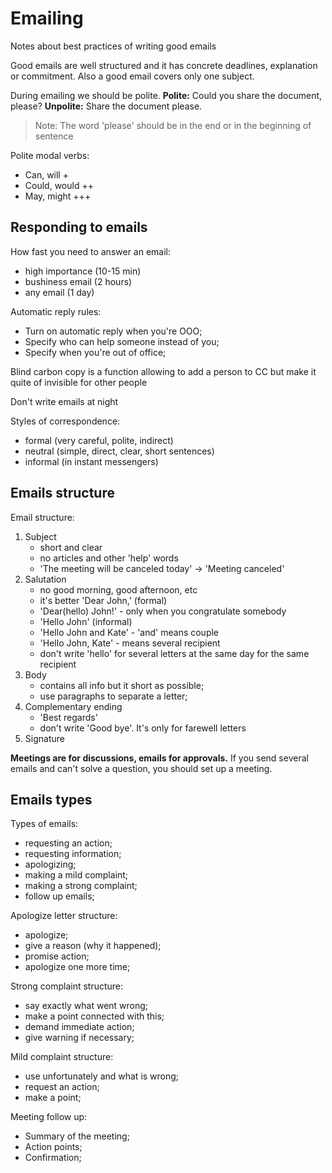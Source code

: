 # Emailing

Notes about best practices of writing good emails

Good emails are well structured and it has concrete deadlines, explanation or commitment. 
Also a good email covers only one subject.

During emailing we should be polite. **Polite:** Could you share the document, please? **Unpolite:** Share the document please.
> Note: The word 'please' should be in the end or in the beginning of sentence

Polite modal verbs:
- Can, will +
- Could, would ++
- May, might +++

## Responding to emails

How fast you need to answer an email:
- high importance (10-15 min)
- bushiness email (2 hours)
- any email (1 day)

Automatic reply rules:
- Turn on automatic reply when you're OOO;
- Specify who can help someone instead of you;
- Specify when you're out of office;

Blind carbon copy is a function allowing to add a person to CC but make it quite of invisible for other people

Don't write emails at night

Styles of correspondence:
- formal (very careful, polite, indirect)
- neutral (simple, direct, clear, short sentences)
- informal (in instant messengers)

## Emails structure

Email structure:
1. Subject 
    - short and clear
    - no articles and other 'help' words
    - 'The meeting will be canceled today' -> 'Meeting canceled'
1. Salutation 
    - no good morning, good afternoon, etc
    - it's better 'Dear John,' (formal)
    - 'Dear(hello) John!' - only when you congratulate somebody
    - 'Hello John' (informal)
    - 'Hello John and Kate' - 'and' means couple
    - 'Hello John, Kate' - means several recipient
    - don't write 'hello' for several letters at the same day for the same recipient 
1. Body
    - contains all info but it short as possible;
    - use paragraphs to separate a letter;
1. Complementary ending
    - 'Best regards'
    - don't write 'Good bye'. It's only for farewell letters
1. Signature

**Meetings are for discussions, emails for approvals.** 
If you send several emails and can't solve a question, you should set up a meeting.

## Emails types

Types of emails:
- requesting an action;
- requesting information;
- apologizing;
- making a mild complaint;
- making a strong complaint;
- follow up emails;

Apologize letter structure:
- apologize;
- give a reason (why it happened);
- promise action;
- apologize one more time;

Strong complaint structure:
- say exactly what went wrong;
- make a point connected with this;
- demand immediate action;
- give warning if necessary;

Mild complaint structure:
- use unfortunately and what is wrong;
- request an action;
- make a point;

Meeting follow up:
- Summary of the meeting;
- Action points;
- Confirmation;
